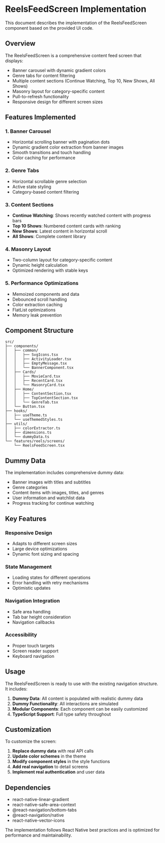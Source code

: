 # ReelsFeedScreen Implementation

This document describes the implementation of the ReelsFeedScreen component based on the provided UI code.

## Overview

The ReelsFeedScreen is a comprehensive content feed screen that displays:
- Banner carousel with dynamic gradient colors
- Genre tabs for content filtering
- Multiple content sections (Continue Watching, Top 10, New Shows, All Shows)
- Masonry layout for category-specific content
- Pull-to-refresh functionality
- Responsive design for different screen sizes

## Features Implemented

### 1. Banner Carousel
- Horizontal scrolling banner with pagination dots
- Dynamic gradient color extraction from banner images
- Smooth transitions and touch handling
- Color caching for performance

### 2. Genre Tabs
- Horizontal scrollable genre selection
- Active state styling
- Category-based content filtering

### 3. Content Sections
- **Continue Watching**: Shows recently watched content with progress bars
- **Top 10 Shows**: Numbered content cards with ranking
- **New Shows**: Latest content in horizontal scroll
- **All Shows**: Complete content library

### 4. Masonry Layout
- Two-column layout for category-specific content
- Dynamic height calculation
- Optimized rendering with stable keys

### 5. Performance Optimizations
- Memoized components and data
- Debounced scroll handling
- Color extraction caching
- FlatList optimizations
- Memory leak prevention

## Component Structure

```
src/
├── components/
│   ├── common/
│   │   ├── SvgIcons.tsx
│   │   ├── ActivityLoader.tsx
│   │   ├── EmptyMessage.tsx
│   │   └── BannerComponent.tsx
│   ├── Cards/
│   │   ├── MovieCard.tsx
│   │   ├── RecentCard.tsx
│   │   └── MasonryCard.tsx
│   ├── Home/
│   │   ├── ContentSection.tsx
│   │   ├── TopContentSection.tsx
│   │   └── GenreTab.tsx
│   └── Button.tsx
├── hooks/
│   ├── useTheme.ts
│   └── useThemedStyles.ts
├── utils/
│   ├── colorExtractor.ts
│   ├── dimensions.ts
│   └── dummyData.ts
└── features/reels/screens/
    └── ReelsFeedScreen.tsx
```

## Dummy Data

The implementation includes comprehensive dummy data:
- Banner images with titles and subtitles
- Genre categories
- Content items with images, titles, and genres
- User information and watchlist data
- Progress tracking for continue watching

## Key Features

### Responsive Design
- Adapts to different screen sizes
- Large device optimizations
- Dynamic font sizing and spacing

### State Management
- Loading states for different operations
- Error handling with retry mechanisms
- Optimistic updates

### Navigation Integration
- Safe area handling
- Tab bar height consideration
- Navigation callbacks

### Accessibility
- Proper touch targets
- Screen reader support
- Keyboard navigation

## Usage

The ReelsFeedScreen is ready to use with the existing navigation structure. It includes:

1. **Dummy Data**: All content is populated with realistic dummy data
2. **Dummy Functionality**: All interactions are simulated
3. **Modular Components**: Each component can be easily customized
4. **TypeScript Support**: Full type safety throughout

## Customization

To customize the screen:

1. **Replace dummy data** with real API calls
2. **Update color schemes** in the theme
3. **Modify component styles** in the style functions
4. **Add real navigation** to detail screens
5. **Implement real authentication** and user data

## Dependencies

- react-native-linear-gradient
- react-native-safe-area-context
- @react-navigation/bottom-tabs
- @react-navigation/native
- react-native-vector-icons

The implementation follows React Native best practices and is optimized for performance and maintainability. 